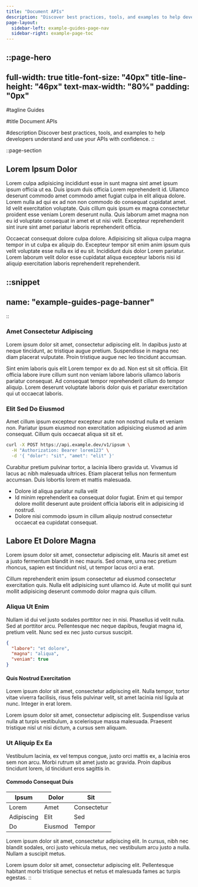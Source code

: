 ```yaml
---
title: "Document APIs"
description: "Discover best practices, tools, and examples to help developers understand and use your APIs with confidence."
page-layout:
  sidebar-left: example-guides-page-nav
  sidebar-right: example-page-toc
---
```


::page-hero
---
full-width: true
title-font-size: "40px"
title-line-height: "46px"
text-max-width: "80%"
padding: "0px"
---
#tagline
Guides

#title
Document APIs

#description
Discover best practices, tools, and examples to help developers understand and use your APIs with confidence.
::

::page-section
## Lorem Ipsum Dolor

Lorem culpa adipisicing incididunt esse in sunt magna sint amet ipsum ipsum officia ut ea. Duis ipsum duis officia Lorem reprehenderit id. Ullamco deserunt commodo amet commodo amet fugiat culpa in elit aliqua dolore. Lorem nulla ad qui ex ad non non commodo do consequat cupidatat amet. Id velit exercitation voluptate. Quis cillum quis ipsum ex magna consectetur proident esse veniam Lorem deserunt nulla. Quis laborum amet magna non eu id voluptate consequat in amet et ut nisi velit. Excepteur reprehenderit sint irure sint amet pariatur laboris reprehenderit officia.

Occaecat consequat dolore culpa dolore. Adipisicing sit aliqua culpa magna tempor in ut culpa ex aliquip do. Excepteur tempor sit enim anim ipsum quis velit voluptate esse nulla ex id eu sit. Incididunt duis dolor Lorem pariatur. Lorem laborum velit dolor esse cupidatat aliqua excepteur laboris nisi id aliquip exercitation laboris reprehenderit reprehenderit.

  ::snippet
  ---
  name: "example-guides-page-banner"
  ---
  ::

### Amet Consectetur Adipiscing

Lorem ipsum dolor sit amet, consectetur adipiscing elit. In dapibus justo at neque tincidunt, ac tristique augue pretium. Suspendisse in magna nec diam placerat vulputate. Proin tristique augue nec leo tincidunt accumsan.

Sint enim laboris quis elit Lorem tempor ex do ad. Non est sit sit officia. Elit officia labore irure cillum sunt non veniam labore laboris ullamco laboris pariatur consequat. Ad consequat tempor reprehenderit cillum do tempor aliquip. Lorem deserunt voluptate laboris dolor quis et pariatur exercitation qui ut occaecat laboris.

### Elit Sed Do Eiusmod

Amet cillum ipsum excepteur excepteur aute non nostrud nulla et veniam non. Pariatur ipsum eiusmod non exercitation adipisicing eiusmod ad anim consequat. Cillum quis occaecat aliqua sit sit et.

```bash
curl -X POST https://api.example.dev/v1/ipsum \
  -H "Authorization: Bearer lorem123" \
  -d '{ "dolor": "sit", "amet": "elit" }'
```

Curabitur pretium pulvinar tortor, a lacinia libero gravida ut. Vivamus id lacus ac nibh malesuada ultrices. Etiam placerat tellus non fermentum accumsan. Duis lobortis lorem et mattis malesuada.



- Dolore id aliqua pariatur nulla velit
- Id minim reprehenderit ea consequat dolor fugiat. Enim et qui tempor dolore mollit deserunt aute proident officia laboris elit in adipisicing id nostrud.
- Dolore nisi commodo ipsum in cillum aliquip nostrud consectetur occaecat ea cupidatat consequat.

## Labore Et Dolore Magna

Lorem ipsum dolor sit amet, consectetur adipiscing elit. Mauris sit amet est a justo fermentum blandit in nec mauris. Sed ornare, urna nec pretium rhoncus, sapien est tincidunt nisl, ut tempor lacus orci a erat.

Cillum reprehenderit enim ipsum consectetur ad eiusmod consectetur exercitation quis. Nulla elit adipisicing sunt ullamco id. Aute ut mollit qui sunt mollit adipisicing deserunt commodo dolor magna quis cillum.

### Aliqua Ut Enim

Nullam id dui vel justo sodales porttitor nec in nisi. Phasellus id velit nulla. Sed at porttitor arcu. Pellentesque nec neque dapibus, feugiat magna id, pretium velit. Nunc sed ex nec justo cursus suscipit.

```json
{
  "labore": "et dolore",
  "magna": "aliqua",
  "veniam": true
}
```

#### Quis Nostrud Exercitation

Lorem ipsum dolor sit amet, consectetur adipiscing elit. Nulla tempor, tortor vitae viverra facilisis, risus felis pulvinar velit, sit amet lacinia nisl ligula at nunc. Integer in erat lorem.

Lorem ipsum dolor sit amet, consectetur adipiscing elit. Suspendisse varius nulla at turpis vestibulum, a scelerisque massa malesuada. Praesent tristique nisl ut nisi dictum, a cursus sem aliquam.

### Ut Aliquip Ex Ea

Vestibulum lacinia, ex vel tempus congue, justo orci mattis ex, a lacinia eros sem non arcu. Morbi rutrum sit amet justo ac gravida. Proin dapibus tincidunt lorem, id tincidunt eros sagittis in.

#### Commodo Consequat Duis

| Ipsum       | Dolor        | Sit         |
|-------------|--------------|-------------|
| Lorem       | Amet         | Consectetur |
| Adipiscing  | Elit         | Sed         |
| Do          | Eiusmod      | Tempor      |

Lorem ipsum dolor sit amet, consectetur adipiscing elit. In cursus, nibh nec blandit sodales, orci justo vehicula metus, nec vestibulum arcu justo a nulla. Nullam a suscipit metus.


Lorem ipsum dolor sit amet, consectetur adipiscing elit. Pellentesque habitant morbi tristique senectus et netus et malesuada fames ac turpis egestas.
::

